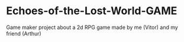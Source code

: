 # Echoes-of-the-Lost-World-GAME
Game maker project about a 2d RPG game made by me (Vitor) and my friend (Arthur)
